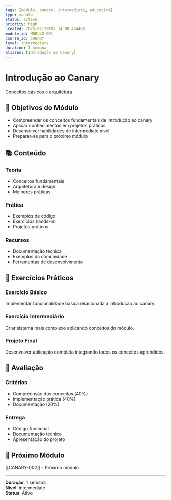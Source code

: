 ```yaml
---
tags: [module, canary, intermediate, education]
type: module
status: active
priority: high
created: 2025-07-29T01:14:08.454400
module_id: MÓDULO-001
course_id: CANARY
level: intermediate
duration: 1 semana
aliases: [Introdução ao Canary]
---
```


# Introdução ao Canary

Conceitos básicos e arquitetura

## 🎯 Objetivos do Módulo

- Compreender os conceitos fundamentais de introdução ao canary
- Aplicar conhecimentos em projetos práticos
- Desenvolver habilidades de intermediate nível
- Preparar-se para o próximo módulo

## 📚 Conteúdo


### Teoria
- Conceitos fundamentais
- Arquitetura e design
- Melhores práticas

### Prática
- Exemplos de código
- Exercícios hands-on
- Projetos práticos

### Recursos
- Documentação técnica
- Exemplos da comunidade
- Ferramentas de desenvolvimento


## 🧪 Exercícios Práticos


### Exercício Básico
Implementar funcionalidade básica relacionada a introdução ao canary.

### Exercício Intermediário
Criar sistema mais complexo aplicando conceitos do módulo.

### Projeto Final
Desenvolver aplicação completa integrando todos os conceitos aprendidos.


## 📝 Avaliação


### Critérios
- Compreensão dos conceitos (40%)
- Implementação prática (40%)
- Documentação (20%)

### Entrega
- Código funcional
- Documentação técnica
- Apresentação do projeto


## 🔗 Próximo Módulo

[[CANARY-002]] - Próximo módulo

---

**Duração**: 1 semana  
**Nível**: intermediate  
**Status**: Ativo
